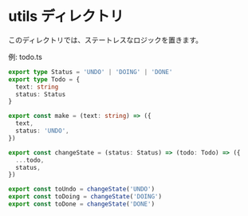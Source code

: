 # utils ディレクトリ

このディレクトリでは、ステートレスなロジックを置きます。

例: todo.ts

```typescript
export type Status = 'UNDO' | 'DOING' | 'DONE'
export type Todo = {
  text: string
  status: Status
}

export const make = (text: string) => ({
  text,
  status: 'UNDO',
})

export const changeState = (status: Status) => (todo: Todo) => ({
  ...todo,
  status,
})

export const toUndo = changeState('UNDO')
export const toDoing = changeState('DOING')
export const toDone = changeState('DONE')
```
